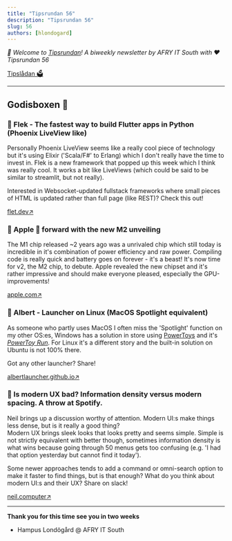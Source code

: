 ```yaml
---
title: "Tipsrundan 56"
description: "Tipsrundan 56"
slug: 56
authors: [hlondogard]
---
```

_👋 Welcome to [Tipsrundan](https://buitsyd.com/tipsrundan/56/)! A biweekly newsletter by AFRY IT South with ❤️_  
_Tipsrundan 56_
<!--truncate-->

[Tipslådan 🗳](mailto:hampus.londogard@afry.com?subject=Tips)    

---




## Godisboxen 🍭
        
### 🔀 Flek - The fastest way to build Flutter apps in Python (Phoenix LiveView like)

Personally Phoenix LiveView seems like a really cool piece of technology but it's using Elixir ('Scala/F#' to Erlang) which I don't really have the time to invest in. Flek is a new framework that popped up this week which I think was really cool. It works a bit like LiveViews (which could be said to be similar to streamlit, but not really).

Interested in Websocket-updated fullstack frameworks where small pieces of HTML is updated rather than full page (like REST)? Check this out!

[flet.dev↗](https://flet.dev/)

### 🔀 Apple 🚂 forward with the new M2 unveiling

The M1 chip released ~2 years ago was a unrivaled chip which still today is incredible in it's combination of power efficiency and raw power. Compiling code is really quick and battery goes on forever - it's a beast! It's now time for v2, the M2 chip, to debute. Apple revealed the new chipset and it's rather impressive and should make everyone pleased, especially the GPU-improvements!

[apple.com↗](https://www.apple.com/newsroom/2022/06/apple-unveils-m2-with-breakthrough-performance-and-capabilities/)

### 🔀 Albert - Launcher on Linux (MacOS Spotlight equivalent)

As someone who partly uses MacOS I often miss the 'Spotlight' function on my other OS:es, Windows has a solution in store using [PowerToys](https://docs.microsoft.com/en-us/windows/powertoys/) and it's [_PowerToy Run_](https://docs.microsoft.com/en-us/windows/powertoys/run). For Linux it's a different story and the built-in solution on Ubuntu is not 100% there.

Got any other launcher? Share!

[albertlauncher.github.io↗](https://albertlauncher.github.io/)

### 🔀 Is modern UX bad? Information density versus modern spacing. A throw at Spotify.

Neil brings up a discussion worthy of attention. Modern UI:s make things less dense, but is it really a good thing?  
Modern UX brings sleek looks that looks pretty and seems simple. Simple is not strictly equivalent with better though, sometimes information density is what wins because going through 50 menus gets too confusing (e.g. 'I had that option yesterday but cannot find it today').

Some newer approaches tends to add a command or omni-search option to make it faster to find things, but is that enough? What do you think about modern UI:s and their UX? Share on slack!

[neil.computer↗](https://neil.computer/notes/dear-spotify-can-we-just-get-table-of-songs/)   

---

**Thank you for this time see you in two weeks**   
- Hampus Londögård @ AFRY IT South